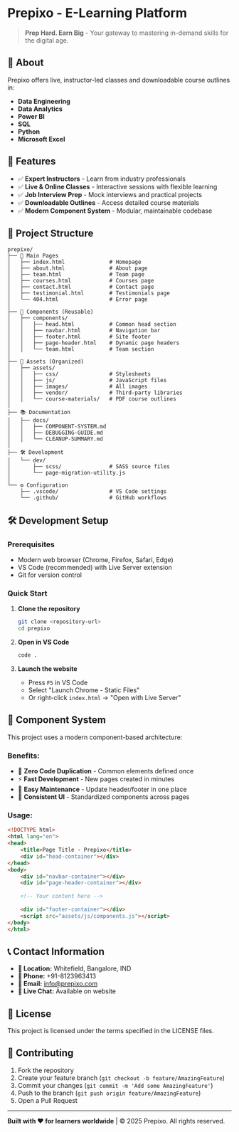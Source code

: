 # Prepixo - E-Learning Platform

> **Prep Hard. Earn Big** - Your gateway to mastering in-demand skills for the digital age.

## 🎯 **About**

Prepixo offers live, instructor-led classes and downloadable course outlines in:
- **Data Engineering** 
- **Data Analytics**
- **Power BI**
- **SQL** 
- **Python**
- **Microsoft Excel**

## 🚀 **Features**

- ✅ **Expert Instructors** - Learn from industry professionals
- ✅ **Live & Online Classes** - Interactive sessions with flexible learning
- ✅ **Job Interview Prep** - Mock interviews and practical projects
- ✅ **Downloadable Outlines** - Access detailed course materials
- ✅ **Modern Component System** - Modular, maintainable codebase

## 📁 **Project Structure**

```
prepixo/
├── 📄 Main Pages
│   ├── index.html              # Homepage
│   ├── about.html              # About page
│   ├── team.html               # Team page
│   ├── courses.html            # Courses page
│   ├── contact.html            # Contact page
│   ├── testimonial.html        # Testimonials page
│   └── 404.html                # Error page
│
├── 🧩 Components (Reusable)
│   ├── components/
│   │   ├── head.html           # Common head section
│   │   ├── navbar.html         # Navigation bar
│   │   ├── footer.html         # Site footer
│   │   ├── page-header.html    # Dynamic page headers
│   │   └── team.html           # Team section
│
├── 💾 Assets (Organized)
│   ├── assets/
│   │   ├── css/                # Stylesheets
│   │   ├── js/                 # JavaScript files
│   │   ├── images/             # All images
│   │   ├── vendor/             # Third-party libraries
│   │   └── course-materials/   # PDF course outlines
│
├── 📚 Documentation
│   ├── docs/
│   │   ├── COMPONENT-SYSTEM.md
│   │   ├── DEBUGGING-GUIDE.md
│   │   └── CLEANUP-SUMMARY.md
│
├── 🛠️ Development
│   └── dev/
│       ├── scss/               # SASS source files
│       └── page-migration-utility.js
│
└── ⚙️ Configuration
    ├── .vscode/                # VS Code settings
    └── .github/                # GitHub workflows
```

## 🛠️ **Development Setup**

### **Prerequisites**
- Modern web browser (Chrome, Firefox, Safari, Edge)
- VS Code (recommended) with Live Server extension
- Git for version control

### **Quick Start**
1. **Clone the repository**
   ```bash
   git clone <repository-url>
   cd prepixo
   ```

2. **Open in VS Code**
   ```bash
   code .
   ```

3. **Launch the website**
   - Press `F5` in VS Code
   - Select "Launch Chrome - Static Files"
   - Or right-click `index.html` → "Open with Live Server"

## 🔧 **Component System**

This project uses a modern component-based architecture:

### **Benefits:**
- 🚫 **Zero Code Duplication** - Common elements defined once
- ⚡ **Fast Development** - New pages created in minutes  
- 🔧 **Easy Maintenance** - Update header/footer in one place
- 📱 **Consistent UI** - Standardized components across pages

### **Usage:**
```html
<!DOCTYPE html>
<html lang="en">
<head>
    <title>Page Title - Prepixo</title>
    <div id="head-container"></div>
</head>
<body>
    <div id="navbar-container"></div>
    <div id="page-header-container"></div>
    
    <!-- Your content here -->
    
    <div id="footer-container"></div>
    <script src="assets/js/components.js"></script>
</body>
</html>
```

## 📞 **Contact Information**

- **📍 Location:** Whitefield, Bangalore, IND
- **📱 Phone:** +91-8123963413  
- **📧 Email:** info@prepixo.com
- **💬 Live Chat:** Available on website

## 📄 **License**

This project is licensed under the terms specified in the LICENSE files.

## 🤝 **Contributing**

1. Fork the repository
2. Create your feature branch (`git checkout -b feature/AmazingFeature`)
3. Commit your changes (`git commit -m 'Add some AmazingFeature'`)
4. Push to the branch (`git push origin feature/AmazingFeature`)
5. Open a Pull Request

---

**Built with ❤️ for learners worldwide** | © 2025 Prepixo. All rights reserved.

